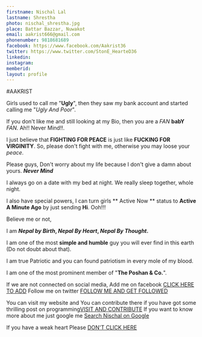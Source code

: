 ```yaml
---
firstname: Nischal Lal
lastname: Shrestha
photo: nischal_shrestha.jpg
place: Battar Bazzar, Nuwakot
email: aakrist666@gmail.com
phonenumber: 9818681689
facebook: https://www.facebook.com/Aakrist36
twitter: https://www.twitter.com/StonE_HearteD36
linkedin:
instagram:
memberid:
layout: profile
---
```

#AAKRIST



Girls used to call me "**Ugly**", then they saw my bank account and started calling me "*Ugly And Poor*".

If you don't like me and still looking at my Bio, then you are a *FAN* __babY__ *FAN*.    Ah!! Never Mind!!.

I just believe that **FIGHTING FOR PEACE** is just like **FUCKING FOR VIRGINITY**. So, please don't fight with me, otherwise you may loose your *peace*. 
 
Please guys, Don't worry about my life because I don't give a damn about yours. *__Never Mind__*


I always go on a date with my bed at night. We really sleep together, whole night. 

I also have special powers, I can turn girls ** Active Now ** status to **Active A Minute Ago** by just sending **Hi**. Ooh!!!


Believe me or not, 

I am  __*Nepal by Birth*, *Nepal By Heart*, *Nepal By Thought*.__

I am one of the most **simple and humble** guy you will ever find in this earth (Do not doubt about that).
		
I am true Patriotic and you can found patriotism in every mole of my blood.

I am one of the most prominent member of "**The Poshan & Co.**".


If we are not connected on social media,
							Add me on facebook [CLICK HERE TO ADD](https://www.facebook.com/Aakrist36)
							Follow me on twitter [FOLLOW ME AND GET FOLLOWED](https://www.twitter.com/StonE_HearteD36)
							
You can visit my website and You can contribute there if you have got some thrilling post on programming[VISIT AND CONTRIBUTE](https://aakrist.me)
If you want to know more about me just google me [Search Nischal on Google](https://www.google.com.np/search?q=Nischal&rlz=1C1RLNS_enNP714NP714&oq=Nischal&aqs=chrome..69i57j69i61l2.3056j0j8&sourceid=chrome&ie=UTF-8)

If you have a weak heart Please [DON'T CLICK HERE](https://aakrist.me)
	
	
	
	
